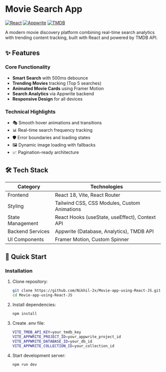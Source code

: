 # Movie Search App

[![React](https://img.shields.io/badge/React-18-61DAFB?logo=react)](https://reactjs.org/)
[![Appwrite](https://img.shields.io/badge/Appwrite-1.3-F02E65?logo=appwrite)](https://appwrite.io/)
[![TMDB](https://img.shields.io/badge/TMDB-API-01D277?logo=themoviedatabase)](https://www.themoviedb.org/)

A modern movie discovery platform combining real-time search analytics with trending content tracking, built with React and powered by TMDB API.


## ✨ Features

### Core Functionality
- **Smart Search** with 500ms debounce
- **Trending Movies** tracking (Top 5 searches)
- **Animated Movie Cards** using Framer Motion
- **Search Analytics** via Appwrite backend
- **Responsive Design** for all devices

### Technical Highlights
- 🎭 Smooth hover animations and transitions
- 📊 Real-time search frequency tracking
- 🛡️ Error boundaries and loading states
- 🖼️ Dynamic image loading with fallbacks
- 📈 Pagination-ready architecture

## 🛠 Tech Stack

| Category          | Technologies                                                                 |
|-------------------|------------------------------------------------------------------------------|
| Frontend          | React 18, Vite, React Router                                                 |
| Styling           | Tailwind CSS, CSS Modules, Custom Animations                                |
| State Management  | React Hooks (useState, useEffect), Context API                              |
| Backend Services  | Appwrite (Database, Analytics), TMDB API                                    |
| UI Components     | Framer Motion, Custom Spinner                     |

## 🚀 Quick Start

### Installation
1. Clone repository:
   ```bash
   git clone https://github.com/Nikhil-2x/Movie-app-using-React-JS.git
   cd Movie-app-using-React-JS
2. Install dependencies:
    ```bash
    npm install
3. Create .env file:
    ```bash
    VITE_TMDB_API_KEY=your_tmdb_key
    VITE_APPWRITE_PROJECT_ID=your_appwrite_project_id
    VITE_APPWRITE_DATABASE_ID=your_db_id
    VITE_APPWRITE_COLLECTION_ID=your_collection_id
4. Start development server:
    ```bash
    npm run dev